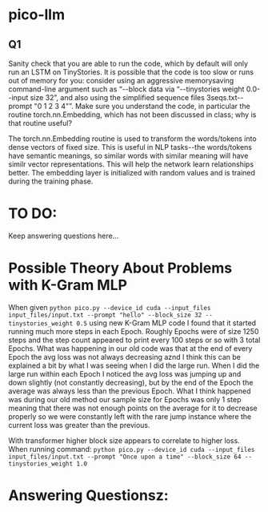# pico-llm

<!-- Let's write our answers to the questions here -->

## Q1

Sanity check that you are able to run the code, which by default will only run an LSTM on TinyStories. It is possible that the code is too slow or runs out of memory for you: consider using an aggressive memorysaving command-line argument such as “--block data via “--tinystories weight 0.0--input size 32”, and also using the simplified sequence files 3seqs.txt--prompt "0 1 2 3 4"”. Make sure you understand the code, in particular the routine torch.nn.Embedding, which has not been discussed in class; why is that routine useful?

The torch.nn.Embedding routine is used to transform the words/tokens into dense vectors of fixed size. This is useful in NLP tasks--the words/tokens have semantic meanings, so similar words with similar meaning will have similr vector representations. This will help the network learn relationships better.
The embedding layer is initialized with random values and is trained during the training phase.

# TO DO:
Keep answering questions here...

# Possible Theory About Problems with K-Gram MLP 
When given `python pico.py --device_id cuda --input_files input_files/input.txt --prompt "hello" --block_size 32 --tinystories_weight 0.5` using new K-Gram MLP code I found that it started running much more steps in each Epoch. Roughly Epochs were of size 1250 steps and the step count appeared to print every 100 steps or so with 3 total Epochs. What was happening in our old code was that at the end of every Epoch the avg loss was not always decreasing aznd I think this can be explained a bit by what I was seeing when I did the large run. When I did the large run within each Epoch I noticed the avg loss was jumping up and down slightly (not constantly decreasing), but by the end of the Epoch the average was always less than the previous Epoch. What I think happened was during our old method our sample size for Epochs was only 1 step meaning that there was not enough points on the average for it to decrease properly so we were constantly left with the rare jump instance where the current loss was greater than the previous.

With transformer higher block size appears to correlate to higher loss. When running command:
`python pico.py --device_id cuda --input_files input_files/input.txt --prompt "Once upon a time" --block_size 64 --tinystories_weight 1.0`

# Answering Questionsz:

